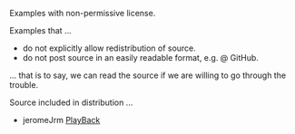 
Examples with non-permissive license.

Examples that ...

- do not explicitly allow redistribution of source.
- do not post source in an easily readable format, e.g. @ GitHub.

... that is to say, we can read the source if we are willing to go through the trouble.

Source included in distribution ...

- jeromeJrm [PlayBack](https://www.nexusmods.com/skyrimspecialedition/mods/94180)
